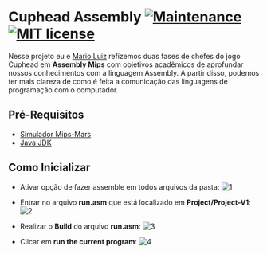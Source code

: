 # Cuphead Assembly [![Maintenance](https://img.shields.io/badge/Maintained%3F-yes-green.svg)](https://GitHub.com/Naereen/StrapDown.js/graphs/commit-activity) [![MIT license](https://img.shields.io/badge/License-MIT-blue.svg)](https://lbesson.mit-license.org/) 

Nesse projeto eu e [Mario Luiz](https://github.com/marioluizguimaraes) refizemos duas fases de chefes do jogo Cuphead em **Assembly Mips** com objetivos acadêmicos de aprofundar nossos conhecimentos com a linguagem Assembly. A partir disso, podemos ter mais clareza de como é feita a comunicação das linguagens de programação com o computador.

## Pré-Requisitos
- [Simulador Mips-Mars](https://computerscience.missouristate.edu/mars-mips-simulator.htm)
- [Java JDK](https://www.oracle.com/java/technologies/downloads/#java21)

## Como Inicializar

- Ativar opção de fazer assemble em todos arquivos da pasta:
![1](https://i.imgur.com/Tc2vttP.png)

- Entrar no arquivo **run.asm** que está localizado em **Project/Project-V1**:
![2](https://i.imgur.com/CZMcOhv.png)

- Realizar o **Build** do arquivo **run.asm**:
![3](https://i.imgur.com/AQNx1QP.png)

- Clicar em **run the current program**:
![4](https://i.imgur.com/FQoyQt3.png)
